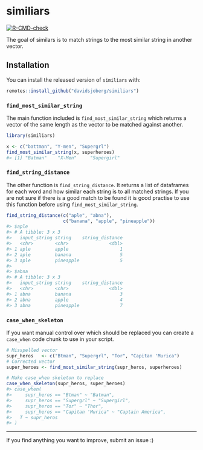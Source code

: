 
<!-- README.md is generated from README.Rmd. Please edit that file -->

# similiars

<!-- badges: start -->

[![R-CMD-check](https://github.com/davidsjoberg/similiars/workflows/R-CMD-check/badge.svg)](https://github.com/davidsjoberg/similiars/actions)
<!-- badges: end -->

The goal of similars is to match strings to the most similar string in
another vector.

## Installation

You can install the released version of `similiars` with:

``` r
remotes::install_github("davidsjoberg/similiars")
```

### `find_most_similar_string`

The main function included is `find_most_similar_string` which returns a
vector of the same length as the vector to be matched against another.

``` r
library(similiars)

x <- c("battman", "Y-men", "Supergrl")
find_most_similar_string(x, superheroes)
#> [1] "Batman"    "X-Men"     "Supergirl"
```

### `find_string_distance`

The other function is `find_string_distance`. It returns a list of
dataframes for each word and how similar each string is to all matched
strings. If you are not sure if there is a good match to be found it is
good practise to use this function before using
`find_most_similar_string`.

``` r
find_string_distance(c("aple", "abna"),
                     c("banana", "apple", "pineapple"))
#> $aple
#> # A tibble: 3 x 3
#>   input_string string    string_distance
#>   <chr>        <chr>               <dbl>
#> 1 aple         apple                   1
#> 2 aple         banana                  5
#> 3 aple         pineapple               5
#> 
#> $abna
#> # A tibble: 3 x 3
#>   input_string string    string_distance
#>   <chr>        <chr>               <dbl>
#> 1 abna         banana                  3
#> 2 abna         apple                   4
#> 3 abna         pineapple               7
```

### `case_when_skeleton`

If you want manual control over which should be replaced you can create
a `case_when` code chunk to use in your script.

``` r
# Misspelled vector
supr_heros   <- c("Btman", "Supergrl", "Tor", "Capitan 'Murica")
# Corrected vector
super_heroes <- find_most_similar_string(supr_heros, superheroes)

# Make case_when skeleton to replace
case_when_skeleton(supr_heros, super_heroes)
#> case_when(
#>     supr_heros == "Btman" ~ "Batman",
#>     supr_heros == "Supergrl" ~ "Supergirl",
#>     supr_heros == "Tor" ~ "Thor",
#>     supr_heros == "Capitan 'Murica" ~ "Captain America",
#>   T ~ supr_heros
#> )
```

-----

If you find anything you want to improve, submit an issue :)

